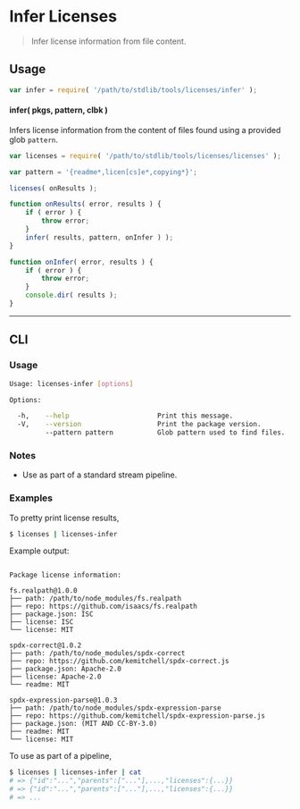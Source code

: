 # Infer Licenses

> Infer license information from file content.


<!-- <intro> -->

<!-- </intro> -->


<!-- <usage> -->

## Usage

``` javascript
var infer = require( '/path/to/stdlib/tools/licenses/infer' );
```

#### infer( pkgs, pattern, clbk )

Infers license information from the content of files found using a provided glob `pattern`.

``` javascript
var licenses = require( '/path/to/stdlib/tools/licenses/licenses' );

var pattern = '{readme*,licen[cs]e*,copying*}';

licenses( onResults );

function onResults( error, results ) {
    if ( error ) {
        throw error;
    }
    infer( results, pattern, onInfer ) );
}

function onInfer( error, results ) {
    if ( error ) {
        throw error;
    }
    console.dir( results );
}
```

<!-- </usage> -->


<!-- <examples> -->

<!-- ## Examples

``` javascript

``` -->

<!-- </examples> -->


<!-- <cli> -->

---

## CLI

<!-- <usage> -->

### Usage

``` bash
Usage: licenses-infer [options]

Options:

  -h,    --help                      Print this message.
  -V,    --version                   Print the package version.
         --pattern pattern           Glob pattern used to find files.
```

<!-- </usage> -->


<!-- <notes> -->

### Notes

* Use as part of a standard stream pipeline.

<!-- </notes> -->


<!-- <examples> -->

### Examples

To pretty print license results,

``` bash
$ licenses | licenses-infer
```

Example output:

``` text

Package license information:

fs.realpath@1.0.0
├── path: /path/to/node_modules/fs.realpath
├── repo: https://github.com/isaacs/fs.realpath
├── package.json: ISC
├── license: ISC
└── license: MIT

spdx-correct@1.0.2
├── path: /path/to/node_modules/spdx-correct
├── repo: https://github.com/kemitchell/spdx-correct.js
├── package.json: Apache-2.0
├── license: Apache-2.0
└── readme: MIT

spdx-expression-parse@1.0.3
├── path: /path/to/node_modules/spdx-expression-parse
├── repo: https://github.com/kemitchell/spdx-expression-parse.js
├── package.json: (MIT AND CC-BY-3.0)
├── readme: MIT
└── license: MIT
```

To use as part of a pipeline,

``` bash
$ licenses | licenses-infer | cat
# => {"id":"...","parents":["..."],...,"licenses":{...}}
# => {"id":"...","parents":["..."],...,"licenses":{...}}
# => ...
```


<!-- </examples> -->

<!-- </cli> -->


<!-- <links> -->

<!-- </links> -->
